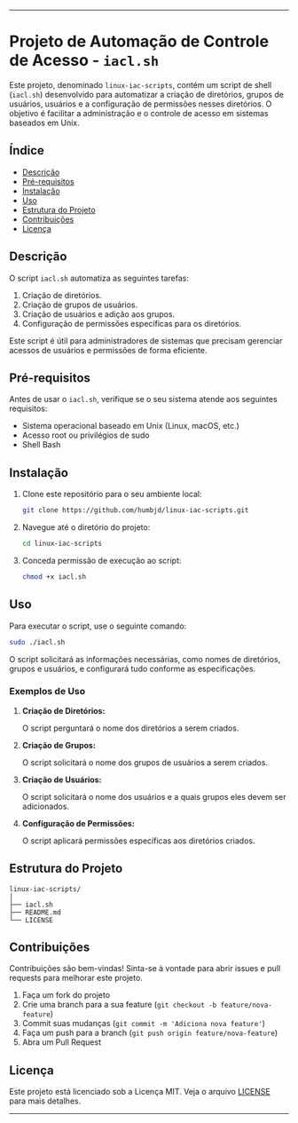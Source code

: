 

---

# Projeto de Automação de Controle de Acesso - `iacl.sh`

Este projeto, denominado `linux-iac-scripts`, contém um script de shell (`iacl.sh`) desenvolvido para automatizar a criação de diretórios, grupos de usuários, usuários e a configuração de permissões nesses diretórios. O objetivo é facilitar a administração e o controle de acesso em sistemas baseados em Unix.

## Índice

- [Descrição](#descrição)
- [Pré-requisitos](#pré-requisitos)
- [Instalação](#instalação)
- [Uso](#uso)
- [Estrutura do Projeto](#estrutura-do-projeto)
- [Contribuições](#contribuições)
- [Licença](#licença)

## Descrição

O script `iacl.sh` automatiza as seguintes tarefas:

1. Criação de diretórios.
2. Criação de grupos de usuários.
3. Criação de usuários e adição aos grupos.
4. Configuração de permissões específicas para os diretórios.

Este script é útil para administradores de sistemas que precisam gerenciar acessos de usuários e permissões de forma eficiente.

## Pré-requisitos

Antes de usar o `iacl.sh`, verifique se o seu sistema atende aos seguintes requisitos:

- Sistema operacional baseado em Unix (Linux, macOS, etc.)
- Acesso root ou privilégios de sudo
- Shell Bash

## Instalação

1. Clone este repositório para o seu ambiente local:

    ```bash
    git clone https://github.com/humbjd/linux-iac-scripts.git
    ```

2. Navegue até o diretório do projeto:

    ```bash
    cd linux-iac-scripts
    ```

3. Conceda permissão de execução ao script:

    ```bash
    chmod +x iacl.sh
    ```

## Uso

Para executar o script, use o seguinte comando:

```bash
sudo ./iacl.sh
```

O script solicitará as informações necessárias, como nomes de diretórios, grupos e usuários, e configurará tudo conforme as especificações.

### Exemplos de Uso

1. **Criação de Diretórios:**

    O script perguntará o nome dos diretórios a serem criados.

2. **Criação de Grupos:**

    O script solicitará o nome dos grupos de usuários a serem criados.

3. **Criação de Usuários:**

    O script solicitará o nome dos usuários e a quais grupos eles devem ser adicionados.

4. **Configuração de Permissões:**

    O script aplicará permissões específicas aos diretórios criados.

## Estrutura do Projeto

```
linux-iac-scripts/
│
├── iacl.sh
├── README.md
└── LICENSE
```

## Contribuições

Contribuições são bem-vindas! Sinta-se à vontade para abrir issues e pull requests para melhorar este projeto.

1. Faça um fork do projeto
2. Crie uma branch para a sua feature (`git checkout -b feature/nova-feature`)
3. Commit suas mudanças (`git commit -m 'Adiciona nova feature'`)
4. Faça um push para a branch (`git push origin feature/nova-feature`)
5. Abra um Pull Request

## Licença

Este projeto está licenciado sob a Licença MIT. Veja o arquivo [LICENSE](LICENSE) para mais detalhes.

---

